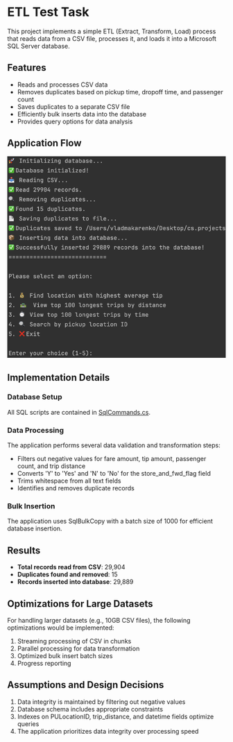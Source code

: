 # ETL Test Task

This project implements a simple ETL (Extract, Transform, Load) process that reads data from a CSV file, processes it, and loads it into a Microsoft SQL Server database.

## Features

- Reads and processes CSV data
- Removes duplicates based on pickup time, dropoff time, and passenger count
- Saves duplicates to a separate CSV file
- Efficiently bulk inserts data into the database
- Provides query options for data analysis

## Application Flow

![Application screenshot showing successful data loading and query options](./screenshot.png)

## Implementation Details

### Database Setup

All SQL scripts are contained in [SqlCommands.cs](https://github.com/VladMakarenko99/TestTaskDevelopsToday/blob/master/TestTaskDevelopsToday/Data/SqlCommands.cs).

### Data Processing

The application performs several data validation and transformation steps:
- Filters out negative values for fare amount, tip amount, passenger count, and trip distance
- Converts 'Y' to 'Yes' and 'N' to 'No' for the store_and_fwd_flag field
- Trims whitespace from all text fields
- Identifies and removes duplicate records

### Bulk Insertion

The application uses SqlBulkCopy with a batch size of 1000 for efficient database insertion.

## Results

- **Total records read from CSV**: 29,904
- **Duplicates found and removed**: 15
- **Records inserted into database**: 29,889

## Optimizations for Large Datasets

For handling larger datasets (e.g., 10GB CSV files), the following optimizations would be implemented:

1. Streaming processing of CSV in chunks
2. Parallel processing for data transformation
3. Optimized bulk insert batch sizes
4. Progress reporting

## Assumptions and Design Decisions

1. Data integrity is maintained by filtering out negative values
2. Database schema includes appropriate constraints
3. Indexes on PULocationID, trip_distance, and datetime fields optimize queries
4. The application prioritizes data integrity over processing speed
